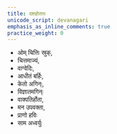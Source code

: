 ```yaml
---
title: दशहोतारः
unicode_script: devanagari
emphasis_as_inline_comments: true
practice_weight: 0
---
```


- ओम् चित्तिः स्रुक्, 
- चित्तमाज्यं, 
- वाग्वेदिः, 
- आधीतं बर्हिः, 
- केतो अगिन्ः, 
- विज्ञातमगिन्ः 
- वाक्पतिर्होता, 
- मन उपवक्ता, 
- प्राणो हविः 
- साम अध्वर्युः